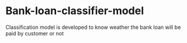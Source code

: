 # Bank-loan-classifier-model
Classification model is developed to know weather the bank loan will be paid by customer or not
